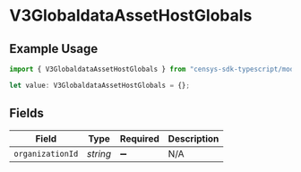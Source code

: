 # V3GlobaldataAssetHostGlobals

## Example Usage

```typescript
import { V3GlobaldataAssetHostGlobals } from "censys-sdk-typescript/models/operations";

let value: V3GlobaldataAssetHostGlobals = {};
```

## Fields

| Field              | Type               | Required           | Description        |
| ------------------ | ------------------ | ------------------ | ------------------ |
| `organizationId`   | *string*           | :heavy_minus_sign: | N/A                |